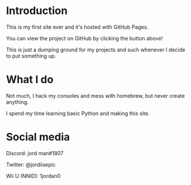 # Introduction

This is my first site ever and it's hosted with GitHub Pages.

You can view the project on GitHub by clicking the button above!

This is just a dumping ground for my projects and such whenever I decide to put something up.


# What I do

Not much, I hack my consoles and mess with homebrew, but never create anything.

I spend my time learning basic Python and making this site.


# Social media

Discord: jord man#1807

Twitter: @jordiisepic

Wii U (NNID): 1jordan0